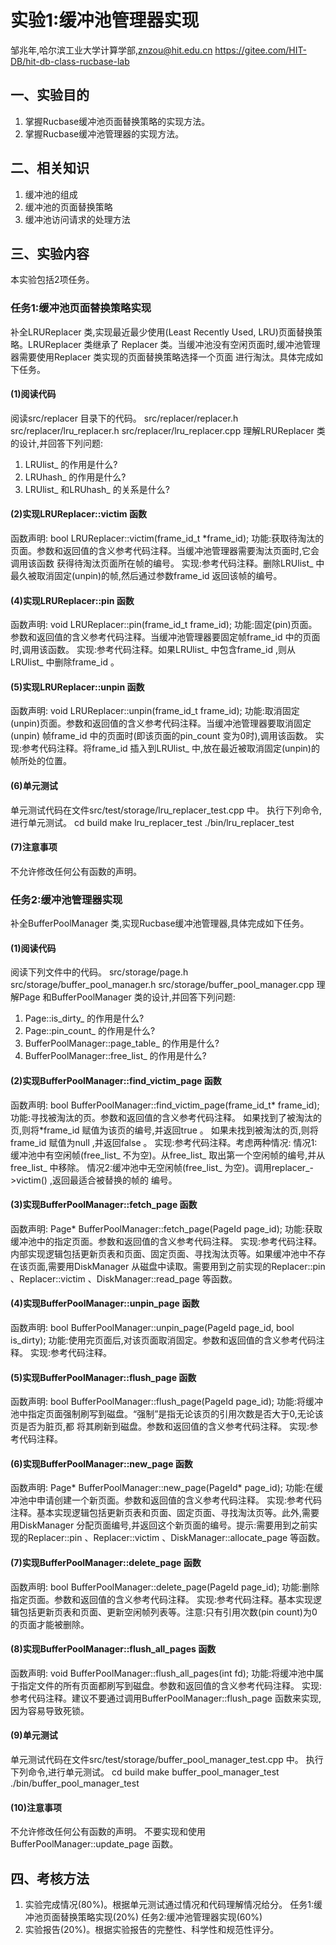 # 实验1:缓冲池管理器实现
邹兆年,哈尔滨工业大学计算学部,znzou@hit.edu.cn
https://gitee.com/HIT-DB/hit-db-class-rucbase-lab

## 一、实验目的
1.  掌握Rucbase缓冲池页面替换策略的实现方法。
2.  掌握Rucbase缓冲池管理器的实现方法。

## 二、相关知识
1.  缓冲池的组成
2.  缓冲池的页面替换策略
3.  缓冲池访问请求的处理方法

## 三、实验内容
本实验包括2项任务。

### 任务1:缓冲池页面替换策略实现
补全LRUReplacer 类,实现最近最少使用(Least Recently Used, LRU)页面替换策略。LRUReplacer 类继承了 Replacer 类。当缓冲池没有空闲页面时,缓冲池管理器需要使用Replacer 类实现的页面替换策略选择一个页面 进行淘汰。具体完成如下任务。

#### (1)阅读代码
阅读src/replacer 目录下的代码。
src/replacer/replacer.h
src/replacer/lru_replacer.h
src/replacer/lru_replacer.cpp
理解LRUReplacer 类的设计,并回答下列问题:
1.  LRUlist_ 的作用是什么?
2.  LRUhash_ 的作用是什么?
3.  LRUlist_ 和LRUhash_ 的关系是什么?

#### (2)实现LRUReplacer::victim 函数
函数声明:
bool LRUReplacer::victim(frame_id_t *frame_id);
功能:获取待淘汰的页面。参数和返回值的含义参考代码注释。当缓冲池管理器需要淘汰页面时,它会调用该函数 获得待淘汰页面所在帧的编号。
实现:参考代码注释。删除LRUlist_ 中最久被取消固定(unpin)的帧,然后通过参数frame_id 返回该帧的编号。

#### (4)实现LRUReplacer::pin 函数
函数声明:
void LRUReplacer::pin(frame_id_t frame_id);
功能:固定(pin)页面。参数和返回值的含义参考代码注释。当缓冲池管理器要固定帧frame_id 中的页面时,调用该函数。
实现:参考代码注释。如果LRUlist_ 中包含frame_id ,则从LRUlist_ 中删除frame_id 。

#### (5)实现LRUReplacer::unpin 函数
函数声明:
void LRUReplacer::unpin(frame_id_t frame_id);
功能:取消固定(unpin)页面。参数和返回值的含义参考代码注释。当缓冲池管理器要取消固定(unpin) 帧frame_id 中的页面时(即该页面的pin_count 变为0时),调用该函数。
实现:参考代码注释。将frame_id 插入到LRUlist_ 中,放在最近被取消固定(unpin)的帧所处的位置。

#### (6)单元测试
单元测试代码在文件src/test/storage/lru_replacer_test.cpp 中。
执行下列命令,进行单元测试。
cd build
make lru_replacer_test
./bin/lru_replacer_test

#### (7)注意事项
不允许修改任何公有函数的声明。

### 任务2:缓冲池管理器实现
补全BufferPoolManager 类,实现Rucbase缓冲池管理器,具体完成如下任务。

#### (1)阅读代码
阅读下列文件中的代码。
src/storage/page.h
src/storage/buffer_pool_manager.h
src/storage/buffer_pool_manager.cpp
理解Page 和BufferPoolManager 类的设计,并回答下列问题:
1.  Page::is_dirty_ 的作用是什么?
2.  Page::pin_count_ 的作用是什么?
3.  BufferPoolManager::page_table_ 的作用是什么?
4.  BufferPoolManager::free_list_ 的作用是什么?

#### (2)实现BufferPoolManager::find_victim_page 函数
函数声明:
bool BufferPoolManager::find_victim_page(frame_id_t* frame_id);
功能:寻找被淘汰的页。参数和返回值的含义参考代码注释。
如果找到了被淘汰的页,则将*frame_id 赋值为该页的编号,并返回true 。
如果未找到被淘汰的页,则将frame_id 赋值为null ,并返回false 。
实现:参考代码注释。考虑两种情况:
情况1:缓冲池中有空闲帧(free_list_ 不为空)。从free_list_ 取出第一个空闲帧的编号,并从 free_list_ 中移除。
情况2:缓冲池中无空闲帧(free_list_ 为空)。调用replacer_->victim() ,返回最适合被替换的帧的 编号。

#### (3)实现BufferPoolManager::fetch_page 函数
函数声明:
Page* BufferPoolManager::fetch_page(PageId page_id);
功能:获取缓冲池中的指定页面。参数和返回值的含义参考代码注释。
实现:参考代码注释。内部实现逻辑包括更新页表和页面、固定页面、寻找淘汰页等。如果缓冲池中不存在该页面,需要用DiskManager 从磁盘中读取。需要用到之前实现的Replacer::pin 、Replacer::victim 、DiskManager::read_page 等函数。

#### (4)实现BufferPoolManager::unpin_page 函数
函数声明:
bool BufferPoolManager::unpin_page(PageId page_id, bool is_dirty);
功能:使用完页面后,对该页面取消固定。参数和返回值的含义参考代码注释。
实现:参考代码注释。

#### (5)实现BufferPoolManager::flush_page 函数
函数声明:
bool BufferPoolManager::flush_page(PageId page_id);
功能:将缓冲池中指定页面强制刷写到磁盘。“强制”是指无论该页的引用次数是否大于0,无论该页是否为脏页,都 将其刷新到磁盘。参数和返回值的含义参考代码注释。
实现:参考代码注释。

#### (6)实现BufferPoolManager::new_page 函数
函数声明:
Page* BufferPoolManager::new_page(PageId* page_id);
功能:在缓冲池中申请创建一个新页面。参数和返回值的含义参考代码注释。
实现:参考代码注释。基本实现逻辑包括更新页表和页面、固定页面、寻找淘汰页等。此外,需要用DiskManager 分配页面编号,并返回这个新页面的编号。提示:需要用到之前实现的Replacer::pin 、Replacer::victim 、DiskManager::allocate_page 等函数。

#### (7)实现BufferPoolManager::delete_page 函数
函数声明:
bool BufferPoolManager::delete_page(PageId page_id);
功能:删除指定页面。参数和返回值的含义参考代码注释。
实现:参考代码注释。基本实现逻辑包括更新页表和页面、更新空闲帧列表等。注意:只有引用次数(pin count)为0的页面才能被删除。

#### (8)实现BufferPoolManager::flush_all_pages 函数
函数声明:
void BufferPoolManager::flush_all_pages(int fd);
功能:将缓冲池中属于指定文件的所有页面都刷写到磁盘。参数和返回值的含义参考代码注释。
实现:参考代码注释。建议不要通过调用BufferPoolManager::flush_page 函数来实现,因为容易导致死锁。

#### (9)单元测试
单元测试代码在文件src/test/storage/buffer_pool_manager_test.cpp 中。
执行下列命令,进行单元测试。
cd build
make buffer_pool_manager_test
./bin/buffer_pool_manager_test

#### (10)注意事项
不允许修改任何公有函数的声明。
不要实现和使用BufferPoolManager::update_page 函数。

## 四、考核方法
1.  实验完成情况(80%)。根据单元测试通过情况和代码理解情况给分。
    任务1:缓冲池页面替换策略实现(20%)
    任务2:缓冲池管理器实现(60%)
2.  实验报告(20%)。根据实验报告的完整性、科学性和规范性评分。
